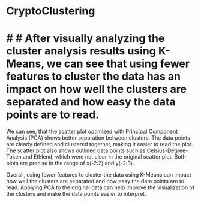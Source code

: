 # CryptoClustering

# # # After visually analyzing the cluster analysis results using K-Means, we can see that using fewer features to cluster the data has an impact on how well the clusters are separated and how easy the data points are to read.

We can see, that the scatter plot optimized with Principal Component Analysis (PCA) shows better separation between clusters. The data points are clearly defined and clustered together, making it easier to read the plot. The scatter plot also shows outlined data points such as Celsius-Degree-Token and Ethlend, which were not clear in the original scatter plot. Both plots are precise in the range of x(-2:2) and y(-2:3).

Overall, using fewer features to cluster the data using K-Means can impact how well the clusters are separated and how easy the data points are to read. Applying PCA to the original data can help improve the visualization of the clusters and make the data points easier to interpret.
